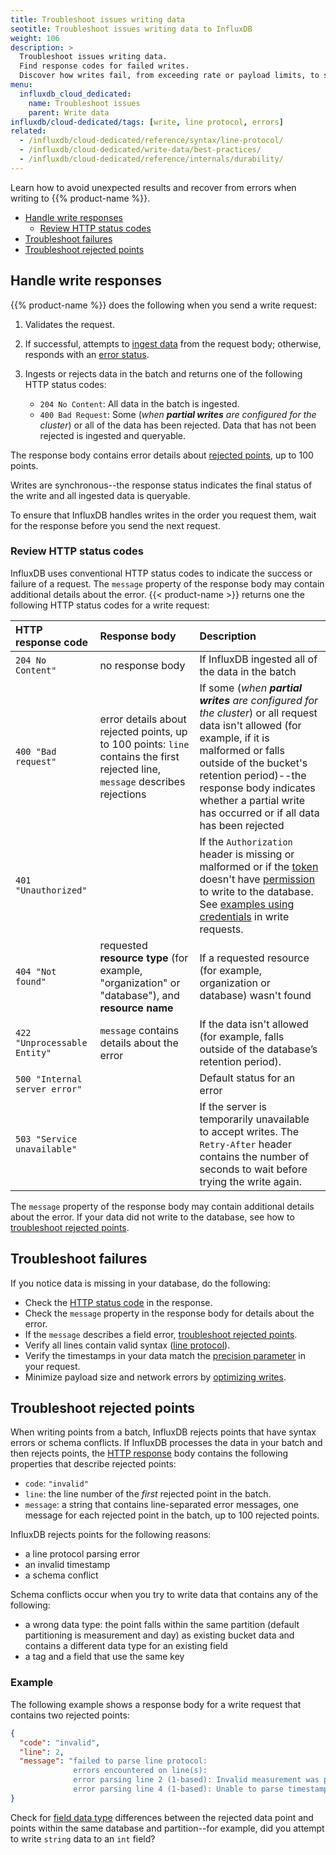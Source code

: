 ```yaml
---
title: Troubleshoot issues writing data
seotitle: Troubleshoot issues writing data to InfluxDB
weight: 106
description: >
  Troubleshoot issues writing data.
  Find response codes for failed writes.
  Discover how writes fail, from exceeding rate or payload limits, to syntax errors and schema conflicts.
menu:
  influxdb_cloud_dedicated:
    name: Troubleshoot issues
    parent: Write data
influxdb/cloud-dedicated/tags: [write, line protocol, errors]
related:
  - /influxdb/cloud-dedicated/reference/syntax/line-protocol/
  - /influxdb/cloud-dedicated/write-data/best-practices/
  - /influxdb/cloud-dedicated/reference/internals/durability/
---
```


Learn how to avoid unexpected results and recover from errors when writing to {{% product-name %}}.

- [Handle write responses](#handle-write-responses)
  - [Review HTTP status codes](#review-http-status-codes)
- [Troubleshoot failures](#troubleshoot-failures)
- [Troubleshoot rejected points](#troubleshoot-rejected-points)

## Handle write responses

{{% product-name %}} does the following when you send a write request:

  1. Validates the request.
  2. If successful, attempts to [ingest data](/influxdb/cloud-dedicated/reference/internals/durability/#data-ingest) from the request body; otherwise, responds with an [error status](#review-http-status-codes).
  3. Ingests or rejects data in the batch and returns one of the following HTTP status codes:

     - `204 No Content`: All data in the batch is ingested.
     - `400 Bad Request`: Some (_when **partial writes** are configured for the cluster_) or all of the data has been rejected. Data that has not been rejected is ingested and queryable.

  The response body contains error details about [rejected points](#troubleshoot-rejected-points), up to 100 points.

  Writes are synchronous--the response status indicates the final status of the write and all ingested data is queryable.

   To ensure that InfluxDB handles writes in the order you request them,
  wait for the response before you send the next request.

### Review HTTP status codes

InfluxDB uses conventional HTTP status codes to indicate the success or failure of a request.
The `message` property of the response body may contain additional details about the error.
{{< product-name >}} returns one the following HTTP status codes for a write request:

| HTTP response code            | Response body                                                                                                                       | Description                                                                                                                                                                                                                                                                                                                                                                      |
|:------------------------------|:------------------------------------------------------------------------------------------------------------------------------------|:---------------------------------------------------------------------------------------------------------------------------------------------------------------------------------------------------------------------------------------------------------------------------------------------------------------------------------------------------------------------------------|
| `204 No Content"`             | no response body                                                                                                                    | If InfluxDB ingested all of the data in the batch                                                                                                                                                                                                                                                                                                                                |
| `400 "Bad request"`           | error details about rejected points, up to 100 points: `line` contains the first rejected line, `message` describes rejections      | If some (_when **partial writes** are configured for the cluster_) or all request data isn't allowed (for example, if it is malformed or falls outside of the bucket's retention period)--the response body indicates whether a partial write has occurred or if all data has been rejected |
| `401 "Unauthorized"`          |                                                                                                                                     | If the `Authorization` header is missing or malformed or if the [token](/influxdb/cloud-dedicated/admin/tokens/) doesn't have [permission](/influxdb/cloud-dedicated/reference/cli/influxctl/token/create/#examples) to write to the database. See [examples using credentials](/influxdb/cloud-dedicated/get-started/write/#write-line-protocol-to-influxdb) in write requests. |
| `404 "Not found"`             | requested **resource type** (for example, "organization" or "database"), and **resource name**                                      | If a requested resource (for example, organization or database) wasn't found                                                                                                                                                                                                                                                                                                     |
| `422 "Unprocessable Entity"`  | `message` contains details about the error                                                                                          | If the data isn't allowed (for example, falls outside of the database’s retention period).
| `500 "Internal server error"` |                                                                                                                                     | Default status for an error                                                                                                                                                                                                                                                                                                                                                      |
| `503 "Service unavailable"`   |                                                                                                                                     | If the server is temporarily unavailable to accept writes. The `Retry-After` header contains the number of seconds to wait before trying the write again.

The `message` property of the response body may contain additional details about the error.
If your data did not write to the database, see how to [troubleshoot rejected points](#troubleshoot-rejected-points).

## Troubleshoot failures

If you notice data is missing in your database, do the following:

- Check the [HTTP status code](#review-http-status-codes) in the response.
- Check the `message` property in the response body for details about the error.
- If the `message` describes a field error, [troubleshoot rejected points](#troubleshoot-rejected-points).
- Verify all lines contain valid syntax ([line protocol](/influxdb/cloud-dedicated/reference/syntax/line-protocol/)).
- Verify the timestamps in your data match the [precision parameter](/influxdb/cloud-dedicated/reference/glossary/#precision) in your request.
- Minimize payload size and network errors by [optimizing writes](/influxdb/cloud-dedicated/write-data/best-practices/optimize-writes/).

## Troubleshoot rejected points

When writing points from a batch, InfluxDB rejects points that have syntax errors or schema conflicts.
If InfluxDB processes the data in your batch and then rejects points, the [HTTP response](#handle-write-responses) body contains the following properties that describe rejected points:

- `code`: `"invalid"`
- `line`: the line number of the _first_ rejected point in the batch.
- `message`: a string that contains line-separated error messages, one message for each rejected point in the batch, up to 100 rejected points.

InfluxDB rejects points for the following reasons:

- a line protocol parsing error
- an invalid timestamp
- a schema conflict

Schema conflicts occur when you try to write data that contains any of the following:

- a wrong data type: the point falls within the same partition (default partitioning is measurement and day) as existing bucket data and contains a different data type for an existing field
- a tag and a field that use the same key

### Example

The following example shows a response body for a write request that contains two rejected points:

```json
{
  "code": "invalid",
  "line": 2,
  "message": "failed to parse line protocol:
              errors encountered on line(s):
              error parsing line 2 (1-based): Invalid measurement was provided
              error parsing line 4 (1-based): Unable to parse timestamp value '123461000000000000000000000000'"
}
```

Check for [field data type](/influxdb/cloud-dedicated/reference/syntax/line-protocol/#data-types-and-format) differences between the rejected data point and points within the same database and partition--for example, did you attempt to write `string` data to an `int` field?
